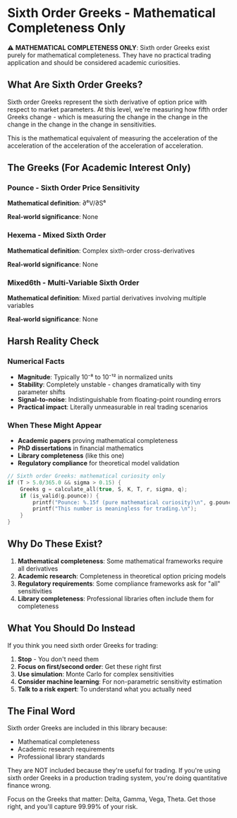 # Sixth Order Greeks - Mathematical Completeness Only

⚠️ **MATHEMATICAL COMPLETENESS ONLY**: Sixth order Greeks exist purely for mathematical completeness. They have no practical trading application and should be considered academic curiosities.

## What Are Sixth Order Greeks?

Sixth order Greeks represent the sixth derivative of option price with respect to market parameters. At this level, we're measuring how fifth order Greeks change - which is measuring the change in the change in the change in the change in the change in sensitivities.

This is the mathematical equivalent of measuring the acceleration of the acceleration of the acceleration of the acceleration of acceleration.

## The Greeks (For Academic Interest Only)

### Pounce - Sixth Order Price Sensitivity
**Mathematical definition**: ∂⁶V/∂S⁶

**Real-world significance**: None

### Hexema - Mixed Sixth Order
**Mathematical definition**: Complex sixth-order cross-derivatives  

**Real-world significance**: None

### Mixed6th - Multi-Variable Sixth Order
**Mathematical definition**: Mixed partial derivatives involving multiple variables

**Real-world significance**: None

## Harsh Reality Check

### Numerical Facts
- **Magnitude**: Typically 10⁻⁸ to 10⁻¹² in normalized units
- **Stability**: Completely unstable - changes dramatically with tiny parameter shifts
- **Signal-to-noise**: Indistinguishable from floating-point rounding errors
- **Practical impact**: Literally unmeasurable in real trading scenarios

### When These Might Appear
- **Academic papers** proving mathematical completeness
- **PhD dissertations** in financial mathematics  
- **Library completeness** (like this one)
- **Regulatory compliance** for theoretical model validation

```cpp
// Sixth order Greeks: mathematical curiosity only
if (T > 5.0/365.0 && sigma > 0.15) {
    Greeks g = calculate_all(true, S, K, T, r, sigma, q);
    if (is_valid(g.pounce)) {
        printf("Pounce: %.15f (pure mathematical curiosity)\n", g.pounce);
        printf("This number is meaningless for trading.\n");
    }
}
```

## Why Do These Exist?

1. **Mathematical completeness**: Some mathematical frameworks require all derivatives
2. **Academic research**: Completeness in theoretical option pricing models
3. **Regulatory requirements**: Some compliance frameworks ask for "all" sensitivities
4. **Library completeness**: Professional libraries often include them for completeness

## What You Should Do Instead

If you think you need sixth order Greeks for trading:

1. **Stop** - You don't need them
2. **Focus on first/second order**: Get these right first
3. **Use simulation**: Monte Carlo for complex sensitivities
4. **Consider machine learning**: For non-parametric sensitivity estimation
5. **Talk to a risk expert**: To understand what you actually need

## The Final Word

Sixth order Greeks are included in this library because:
- Mathematical completeness
- Academic research requirements  
- Professional library standards

They are NOT included because they're useful for trading. If you're using sixth order Greeks in a production trading system, you're doing quantitative finance wrong.

Focus on the Greeks that matter: Delta, Gamma, Vega, Theta. Get those right, and you'll capture 99.99% of your risk.